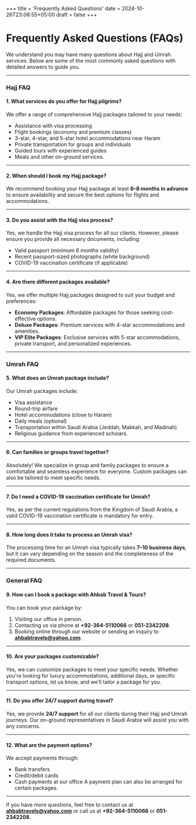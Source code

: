 +++
title = 'Frequently Asked Questions'
date = 2024-10-26T23:06:55+05:00
draft = false
+++

# Frequently Asked Questions (FAQs)

We understand you may have many questions about Hajj and Umrah services. Below are some of the most commonly asked questions with detailed answers to guide you.

---

### **Hajj FAQ**

#### **1. What services do you offer for Hajj pilgrims?**
We offer a range of comprehensive Hajj packages tailored to your needs:
- Assistance with visa processing
- Flight bookings (economy and premium classes)
- 3-star, 4-star, and 5-star hotel accommodations near Haram
- Private transportation for groups and individuals
- Guided tours with experienced guides
- Meals and other on-ground services.

---

#### **2. When should I book my Hajj package?**
We recommend booking your Hajj package at least **6–8 months in advance** to ensure availability and secure the best options for flights and accommodations.

---

#### **3. Do you assist with the Hajj visa process?**
Yes, we handle the Hajj visa process for all our clients. However, please ensure you provide all necessary documents, including:
- Valid passport (minimum 6 months validity)
- Recent passport-sized photographs (white background)
- COVID-19 vaccination certificate (if applicable)

---

#### **4. Are there different packages available?**
Yes, we offer multiple Hajj packages designed to suit your budget and preferences:
- **Economy Packages**: Affordable packages for those seeking cost-effective options.
- **Deluxe Packages**: Premium services with 4-star accommodations and amenities.
- **VIP Elite Packages**: Exclusive services with 5-star accommodations, private transport, and personalized experiences.

---

### **Umrah FAQ**

#### **5. What does an Umrah package include?**
Our Umrah packages include:
- Visa assistance
- Round-trip airfare
- Hotel accommodations (close to Haram)
- Daily meals (optional)
- Transportation within Saudi Arabia (Jeddah, Makkah, and Madinah)
- Religious guidance from experienced scholars.

---

#### **6. Can families or groups travel together?**
Absolutely! We specialize in group and family packages to ensure a comfortable and seamless experience for everyone. Custom packages can also be tailored to meet specific needs.

---

#### **7. Do I need a COVID-19 vaccination certificate for Umrah?**
Yes, as per the current regulations from the Kingdom of Saudi Arabia, a valid COVID-19 vaccination certificate is mandatory for entry.

---

#### **8. How long does it take to process an Umrah visa?**
The processing time for an Umrah visa typically takes **7–10 business days**, but it can vary depending on the season and the completeness of the required documents.

---

### **General FAQ**

#### **9. How can I book a package with Ahbab Travel & Tours?**
You can book your package by:
1. Visiting our office in person.
2. Contacting us via phone at **+92-364-5110066** or **051-2342208**.
3. Booking online through our website or sending an inquiry to **ahbabtravels@yahoo.com**.

---

#### **10. Are your packages customizable?**
Yes, we can customize packages to meet your specific needs. Whether you're looking for luxury accommodations, additional days, or specific transport options, let us know, and we’ll tailor a package for you.

---

#### **11. Do you offer 24/7 support during travel?**
Yes, we provide **24/7 support** for all our clients during their Hajj and Umrah journeys. Our on-ground representatives in Saudi Arabia will assist you with any concerns.

---

#### **12. What are the payment options?**
We accept payments through:
- Bank transfers
- Credit/debit cards
- Cash payments at our office
A payment plan can also be arranged for certain packages.

---

If you have more questions, feel free to contact us at **ahbabtravels@yahoo.com** or call us at **+92-364-5110066** or **051-2342208**.